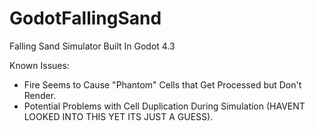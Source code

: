 # GodotFallingSand
Falling Sand Simulator Built In Godot 4.3



Known Issues:
  - Fire Seems to Cause "Phantom" Cells that Get Processed but Don't Render.
  - Potential Problems with Cell Duplication During Simulation (HAVENT LOOKED INTO THIS YET ITS JUST A GUESS).
